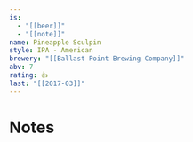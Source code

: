 ```yaml
---
is:
  - "[[beer]]"
  - "[[note]]"
name: Pineapple Sculpin
style: IPA - American
brewery: "[[Ballast Point Brewing Company]]"
abv: 7
rating: 👍
last: "[[2017-03]]"
---
```

# Notes

